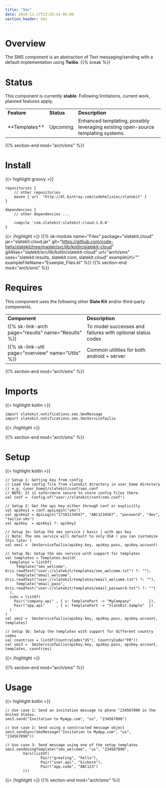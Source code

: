 ```yaml
---
title: "Sms"
date: 2019-11-17T23:55:42-05:00
section_header: Sms
---
```


# Overview
The SMS component is an abstraction of Text messaging/sending with a default implementation using **Twilio**. 
{{% break %}}


# Status
This component is currently **stable**. Following limitations, current work, planned features apply.
<table class="table table-bordered table-striped">
    <tr>
        <td><strong>Feature</strong></td>
        <td><strong>Status</strong></td>
        <td><strong>Description</strong></td>
    </tr>
    <tr>
        <td>**Templates**</td>
        <td>Upcoming</td>
        <td>Enhanced templating, possibly leveraging existing open-source templating systems.</td>
    </tr>
</table>
{{% section-end mod="arch/sms" %}}

# Install
{{< highlight groovy >}}

    repositories {
        // other repositories
        maven { url  "http://dl.bintray.com/codehelixinc/slatekit" }
    }

    dependencies {
        // other dependencies ...

        compile 'com.slatekit:slatekit-cloud:1.0.0'
    }

{{< /highlight >}}
{{% sk-module 
    name="Files"
    package="slatekit.cloud"
    jar="slatekit.cloud.jar"
    git="https://github.com/code-helix/slatekit/tree/master/src/lib/kotlin/slatekit-cloud"
    gitAlias="slatekit/src/lib/kotlin/slatekit-cloud"
    url="arch/sms"
    uses="slatekit.results, slatekit.core, slatekit.cloud"
    exampleUrl=""
    exampleFileName="Example_Files.kt"
%}}
{{% section-end mod="arch/sms" %}}

# Requires
This component uses the following other <strong>Slate Kit</strong> and/or third-party components.
<table class="table table-bordered table-striped">
    <tr>
        <td><strong>Component</strong></td>
        <td><strong>Description</strong></td>
    </tr>
    <tr>
        <td>{{% sk-link-arch page="results" name="Results" %}}</td>
        <td>To model successes and failures with optional status codes</td>
    </tr>
    <tr>
        <td>{{% sk-link-util page="overview" name="Utils" %}}</td>
        <td>Common utilities for both android + server</td>
    </tr>
</table>
{{% section-end mod="arch/sms" %}}

# Imports
{{< highlight kotlin >}}
         
    import slatekit.notifications.sms.SmsMessage
    import slatekit.notifications.sms.SmsServiceTwilio
     
{{< /highlight >}}

{{% section-end mod="arch/sms" %}}

# Setup
{{< highlight kotlin >}}
        
    // Setup 1: Getting key from config
    // Load the config file from slatekit directory in user_home directory
    // e.g. {user_home}/slatekit/conf/sms.conf
    // NOTE: It is safer/more secure to store config files there.
    val conf =  Config.of("user://slatekit/conf/sms.conf")

    // Setup 2: Get the api key either through conf or explicitly
    val apiKey1 = conf.apiLogin("sms")
    val apiKey2 = ApiLogin("17181234567", "ABC1234567", "password", "dev", "twilio-sms")
    val apiKey  = apiKey1 ?: apiKey2

    // Setup 3a: Setup the sms service ( basic ) with api key
    // Note: The sms service will default to only USA ( you can customize this later )
    val sms1 =  SmsServiceTwilio(apiKey.key, apiKey.pass, apiKey.account)

    // Setup 3b: Setup the sms service with support for templates
    val templates = Templates.build(
      templates = listOf(
         Template("sms_welcome", Uris.readText("user://slatekit/templates/sms_welcome.txt") ?: ""),
         Template("email_welcome", Uris.readText("user://slatekit/templates/email_welcome.txt") ?: ""),
         Template("email_pass", Uris.readText("user://slatekit/templates/email_password.txt") ?: "")
      ),
      subs = listOf(
        Pair("company.api" , { s: TemplatePart -> "MyCompany"        }),
        Pair("app.api"     , { s: TemplatePart -> "SlateKit.Sample"  })
      )
    )
    val sms2 =  SmsServiceTwilio(apiKey.key, apiKey.pass, apiKey.account, templates)

    // Setup 3b: Setup the templates with support for different country codes
    val countries = listOf(CountryCode("US"), CountryCode("FR"))
    val sms3 =  SmsServiceTwilio(apiKey.key, apiKey.pass, apiKey.account, templates, countries)

{{< /highlight >}}

{{% section-end mod="arch/sms" %}}

# Usage
{{< highlight kotlin >}}
        
    // Use case 1: Send an invitation message to phone "234567890 in the United States.
    sms3.send("Invitation to MyApp.com", "us", "234567890")

    // Use case 2: Send using a constructed message object
    sms3.sendSync(SmsMessage("Invitation to MyApp.com", "us", "234567890"))

    // Use case 3: Send message using one of the setup templates
    sms3.sendUsingTemplate("sms_welcome", "us", "234567890",
            Vars(listOf(
                    Pair("greeting", "hello"),
                    Pair("user.api", "kishore"),
                    Pair("app.code", "ABC123")
            )))
      

{{< /highlight >}}
{{% section-end mod="arch/sms" %}}

<script>
    var archComponent = {
        name: "SMS",
        page: "arch/sms",
        icon: "assets/media/img/white/mobile.png",
        menu: {
            mode: "normal",
            useTemplate:true,
            sections: [
                {
                    name: "Guide",
                    items: [
                        { name:"Setup" , anchor: "#setup" },
                        { name:"Usage" , anchor: "#usage"  }
                    ]
                }
            ]
        }
    };

    function setupArchComponent() {
        buildArchComponent(archComponent);
    }
</script>




